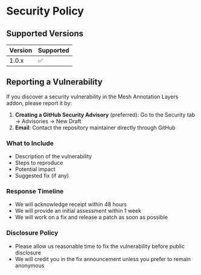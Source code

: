# Security Policy

## Supported Versions

| Version | Supported          |
| ------- | ------------------ |
| 1.0.x   | :white_check_mark: |

## Reporting a Vulnerability

If you discover a security vulnerability in the Mesh Annotation Layers addon, please report it by:

1. **Creating a GitHub Security Advisory** (preferred): Go to the Security tab → Advisories → New Draft
2. **Email**: Contact the repository maintainer directly through GitHub

### What to Include

- Description of the vulnerability
- Steps to reproduce
- Potential impact
- Suggested fix (if any)

### Response Timeline

- We will acknowledge receipt within 48 hours
- We will provide an initial assessment within 1 week
- We will work on a fix and release a patch as soon as possible

### Disclosure Policy

- Please allow us reasonable time to fix the vulnerability before public disclosure
- We will credit you in the fix announcement unless you prefer to remain anonymous
